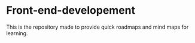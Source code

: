# Front-end-developement
This is the repository made to provide quick roadmaps and mind maps for learning.
